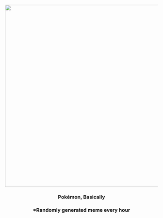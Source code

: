 <p align="center">
        <img src="https://i.redd.it/8ltpsr4wgpj91.jpg" width="600" height="600">
        </p>
        <h3 align="center">Pokémon, Basically</h3>
        <h3 align="center">*Randomly generated meme every hour</h3>
    